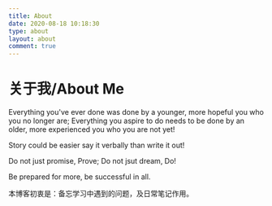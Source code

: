 ```yaml
---
title: About
date: 2020-08-18 10:18:30
type: about
layout: about
comment: true
---
```


# 关于我/About Me

Everything you've ever done was done by a younger, more hopeful you who you no longer are;
Everything you aspire to do needs to be done by an older, more experienced you who you are not yet!

Story could be easier say it verbally than write it out!

Do not just promise, Prove; Do not jsut dream, Do!

Be prepared for more, be successful in all.


本博客初衷是：备忘学习中遇到的问题，及日常笔记作用。

